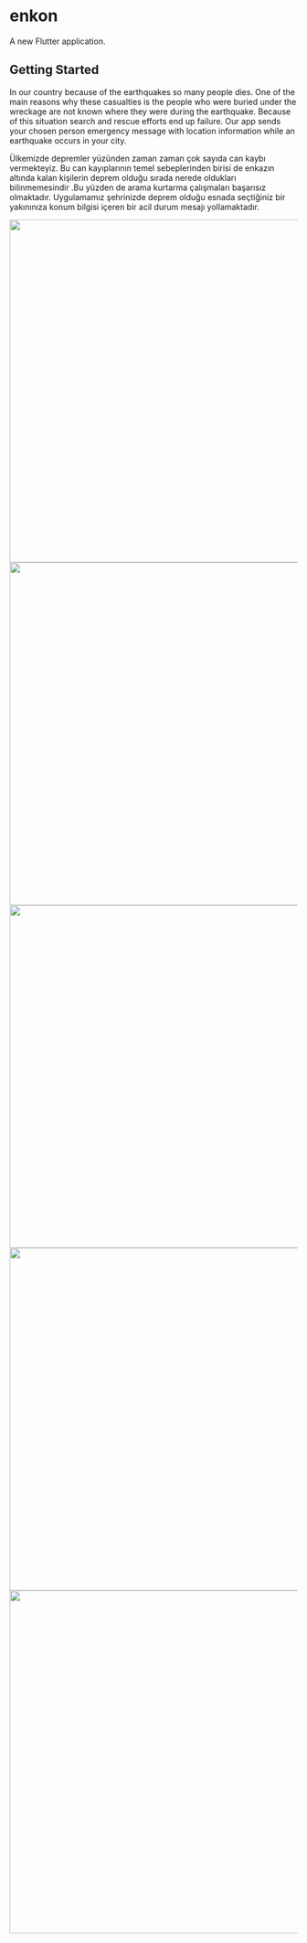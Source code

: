 # enkon

A new Flutter application.

## Getting Started


In our country because of the earthquakes so many people dies. One of the main reasons why these casualties is the people who were buried under the wreckage are not known where they were during the earthquake. Because of this situation search and rescue efforts end up failure. Our app sends your chosen person emergency message with location information while an earthquake occurs in your city.


Ülkemizde depremler yüzünden zaman zaman çok sayıda can kaybı vermekteyiz. Bu can kayıplarının temel sebeplerinden birisi de enkazın altında kalan kişilerin deprem olduğu sırada nerede oldukları bilinmemesindir .Bu yüzden de arama kurtarma çalışmaları başarısız olmaktadır. Uygulamamız şehrinizde deprem olduğu esnada seçtiğiniz bir yakınınıza konum bilgisi içeren bir acil durum mesajı yollamaktadır.



<img src="https://user-images.githubusercontent.com/30291617/107162300-2d007800-69b3-11eb-92c2-0d67a6567161.png" widht="50" height="600">     <img src="https://user-images.githubusercontent.com/30291617/107162303-2e31a500-69b3-11eb-8394-81c59af2ee45.png" widht="50" height="600">     <img src="https://user-images.githubusercontent.com/30291617/107162304-2eca3b80-69b3-11eb-9f8d-957c2891d012.png" widht="50" height="600">     <img src="https://user-images.githubusercontent.com/30291617/107162307-2ffb6880-69b3-11eb-9cb7-1ff7da6e2484.png" widht="50" height="600">     <img src="https://user-images.githubusercontent.com/30291617/107162308-3093ff00-69b3-11eb-9569-26d2d50282d9.png" widht="50" height="600">
